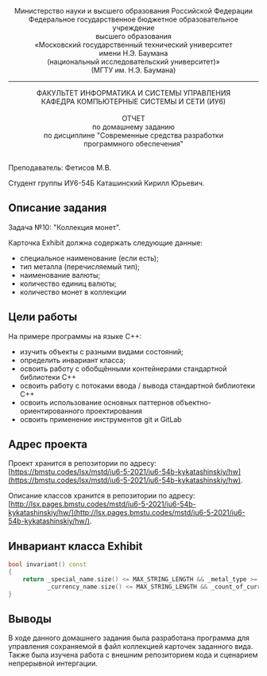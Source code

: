 <div align="center">
Министерство науки и высшего образования Российской Федерации <br />
Федеральное государственное бюджетное образовательное учреждение <br />
высшего образования <br />
«Московский государственный технический университет <br />
имени Н.Э. Баумана <br />
(национальный исследовательский университет)» <br />
(МГТУ им. Н.Э. Баумана)
</div>
<hr />
<div align="center">
ФАКУЛЬТЕТ ИНФОРМАТИКА И СИСТЕМЫ УПРАВЛЕНИЯ <br />
КАФЕДРА КОМПЬЮТЕРНЫЕ СИСТЕМЫ И СЕТИ (ИУ6)
</div>
<br />
<div align="center">
ОТЧЕТ <br />
по домашнему заданию <br />
по дисциплине "Современные средства разработки <br />
программного обеспечения"
</div>
<br />

Преподаватель: Фетисов М.В.

Студент группы ИУ6-54Б Каташинский Кирилл Юрьевич.

## Описание задания

Задача №10: "Коллекция монет".

Карточка Exhibit должна содержать следующие данные:

* специальное наименование (если есть);
* тип металла (перечисляемый тип);
* наименование валюты;
* количество единиц валюты;
* количество монет в коллекции

## Цели работы

На примере программы на языке С++:

* изучить объекты с разными видами состояний;
* определить инвариант класса;
* освоить работу с обобщёнными контейнерами стандартной библиотеки С++
* освоить работу с потоками ввода / вывода стандартной библиотеки С++
* освоить использование основных паттернов объектно-ориентированного проектирования
* освоить применение инструментов git и GitLab

## Адрес проекта

Проект хранится в репозитории по адресу: [https://bmstu.codes/lsx/mstd/iu6-5-2021/iu6-54b-kykatashinskiy/hw](https://bmstu.codes/lsx/mstd/iu6-5-2021/iu6-54b-kykatashinskiy/hw).

Описание классов хранится в репозитории по адресу: [http://lsx.pages.bmstu.codes/mstd/iu6-5-2021/iu6-54b-kykatashinskiy/hw/](http://lsx.pages.bmstu.codes/mstd/iu6-5-2021/iu6-54b-kykatashinskiy/hw/).

## Инвариант класса Exhibit

```cpp
bool invariant() const
{
    return _special_name.size() <= MAX_STRING_LENGTH && _metal_type >= RARE && _metal_type <= LIGHT &&
           _currency_name.size() <= MAX_STRING_LENGTH && _count_of_currency >= 0 && _count_of_coins >= 0;
}
```

## Выводы

В ходе данного домашнего задания была разработана программа для управления сохраняемой в файл коллекцией карточек заданного вида. Также была изучена работа с внешним репозиторием кода и сценарием непрерывной интергации.
